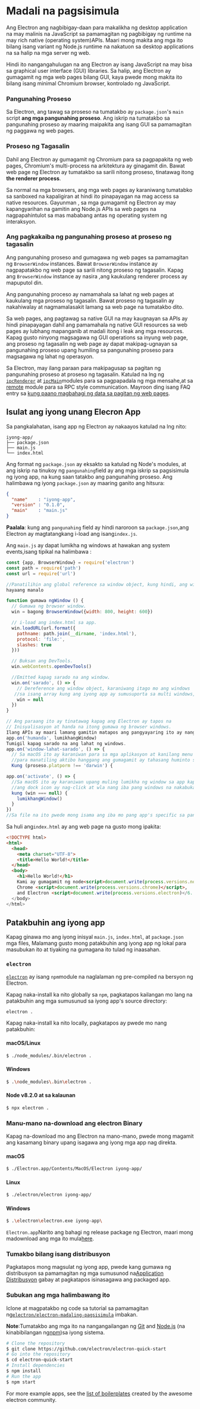 # Madali na pagsisimula

Ang Electron ang nagbibigay-daan para makalikha ng desktop application na may malinis na JavaScript sa pamamagitan ng pagbibigay ng runtime na may rich native (operating system)APIs. Maari mong makita ang mga ito bilang isang variant ng Node.js runtime na nakatuon sa desktop applications na sa halip na mga server ng web.

Hindi ito nangangahulugan na ang Electron ay isang JavaScript na may bisa sa graphical user interface (GUI) libraries. Sa halip, ang Electron ay gumagamit ng mga web pages bilang GUI, kaya pwede mong makita ito bilang isang minimal Chromium browser, kontrolado ng JavaScript.

### Pangunahing Proseso

Sa Electron, ang tawag sa proseso na tumatakbo ay `package.json`'s `main` script **ang mga pangunahing proseso**. Ang iskrip na tumatakbo sa pangunahing proseso ay maaring maipakita ang isang GUI sa pamamagitan ng paggawa ng web pages.

### Proseso ng Tagasalin

Dahil ang Electron ay gumagamit ng Chromium para sa pagpapakita ng web pages, Chromium's multi-process na arkitektura ay ginagamit din. Bawat web page ng Electron ay tumatakbo sa sarili nitong proseso, tinatawag itong **the renderer process**.

Sa normal na mga browsers, ang mga web pages ay karaniwang tumatabko sa sanboxed na kapaligiran at hindi ito pinapayagan na mag access sa native resources. Gayunman , sa mga gumagamit ng Electron ay may kapangyarihan na gamitin ang Node.js APIs sa web pages na nagpapahintulot sa mas mababang antas ng operating system ng interaksyon.

### Ang pagkakaiba ng pangunahing proseso at proseso ng tagasalin

Ang pangunahing proseso and gumagawa ng web pages sa pamamagitan ng `BrowserWindow` instances. Bawat `BrowserWindow` instance ay nagpapatakbo ng web page sa sarili nitong proseso ng tagasalin. Kapag ang `BrowserWindow` instance ay nasira ,ang kaukulang renderer process ay mapuputol din.

Ang pangunahing proceso ay namamahala sa lahat ng web pages at kaukulang mga proseso ng tagasalin. Bawat proseso ng tagasalin ay nakahiwalay at nagmamalasakit lamang sa web page na tumatakbo dito.

Sa web pages, ang pagtawag sa native GUI na may kaugnayan sa APIs ay hindi pinapayagan dahil ang pamamahala ng native GUI resources sa web pages ay lubhang mapanganib at madali itong i leak ang mga resources. Kapag gusto ninyong magsagawa ng GUI operations sa inyung web page, ang proseso ng tagasalin ng web page ay dapat makipag-ugnayan sa pangunahing proseso upang humiling sa pangunahing proseso para magsagawa ng lahat ng operasyon.

Sa Electron, may ilang paraan para makipagusap sa pagitan ng pangunahing proseso at proseso ng tagasalin. Katulad na lng ng [`ipcRenderer`](../api/ipc-renderer.md) at [`ipcMain`](../api/ipc-main.md)modules para sa pagpapadala ng mga mensahe,at sa [remote](../api/remote.md) module para sa RPC style communication. Mayroon ding isang FAQ entry sa [ kung paano magbahagi ng data sa pagitan ng web pages](../faq.md#how-to-share-data-between-web-pages).

## Isulat ang iyong unang Elecron App

Sa pangkalahatan, isang app ng Electron ay nakaayos katulad na lng nito:

```text
iyong-app/
├── package.json
├── main.js
└── index.html
```

Ang format ng `package.json` ay eksakto sa katulad ng Node's modules, at ang iskrip na tinukoy ng `pangunahing`field ay ang mga iskrip sa pagsisimula ng iyong app, na kung saan tatakbo ang pangunahing proseso. Ang halimbawa ng iyong `package.json` ay maaring ganito ang hitsura:

```json
{
  "name"    : "iyong-app",
  "version" : "0.1.0",
  "main"    : "main.js"
}
```

**Paalala**: kung ang `pangunahing` field ay hindi naroroon sa `package.json`,ang Electron ay magtatangkang i-load ang isang`index.js`.

Ang `main.js` ay dapat lumikha ng windows at hawakan ang system events,isang tipikal na halimbawa :

```javascript
const {app, BrowserWindow} = require('electron')
const path = require('path')
const url = require('url')

//Panatilihin ang global reference sa window object, kung hindi, ang window ay maaring isarado ng awtomatiko kapag ang JavaScript object ay nakakolekta ng basura.
hayaang manalo

function gumawa ngWindow () {
  // Gumawa ng browser window.
  win = bagong BrowserWindow({width: 800, height: 600})

  // i-load ang index.html sa app.
  win.loadURL(url.format({
    pathname: path.join(__dirname, 'index.html'),
    protocol: 'file:',
    slashes: true
  }))

  // Buksan ang DevTools.
  win.webContents.openDevTools()

  //Emitted kapag sarado na ang window.
  win.on('sarado', () => {
    // Dereference ang window object, karaniwang itago mo ang windows
   //sa isang array kung ang iyong app ay sumusuporta sa multi windows, ito ay ang oras kung kailan mo dapat burahin ang kaukulang elemento.
    win = null
  })
}

// Ang paraang ito ay tinatawag kapag ang Electron ay tapos na
// Inisyalisasyon at handa na itong gumawa ng browser windows.
Ilang APIs ay maari lamang gamitin matapos ang pangyayaring ito ay nangyayari.
app.on('humanda', lumikhangWindow)
Tumigil kapag sarado na ang lahat ng windows.
app.on('window-lahat-sarado', () => {
  // Sa macOS ito ay karaniwan para sa mga aplikasyon at kanilang menu bar
  //para manatiling aktibo hanggang ang gumagamit ay tahasang huminto sa Cmd+Q
  Kung (proseso.platporm !== 'darwin') {

app.on('activate', () => {
  //Sa macOS ito ay karaniwan upang muling lumikha ng window sa app kapag ang 
  //ang dock icon ay nag-click at wla nang iba pang windows na nakabukas.
  kung (win === null) {
    lumikhangWindow()
  }
})
//Sa file na ito pwede mong isama ang iba mo pang app's specific sa pangunahing code. Maari mo rin ilagay ang mga ito sa magkakahiwalay na mga file at dito nangangailangan sila.
```

Sa huli ang`index.html` ay ang web page na gusto mong ipakita:

```html
<!DOCTYPE html>
<html>
  <head>
    <meta charset="UTF-8">
    <title>Hello World!</title>
  </head>
  <body>
    <h1>Hello World!</h1>
    Kami ay gumagamit ng node<script>document.write(process.versions.node)</script>,
    Chrome <script>document.write(process.versions.chrome)</script>,
    and Electron <script>document.write(process.versions.electron)</6.
  </body>
</html>
```

## Patakbuhin ang iyong app

Kapag ginawa mo ang iyong inisyal `main.js`, `index.html`, at `package.json` mga files, Malamang gusto mong patakbuhin ang iyong app ng lokal para masubukan ito at tiyaking na gumagana ito tulad ng inaasahan.

### `electron`

[`electron`](https://github.com/electron-userland/electron-prebuilt) ay isang `npm`module na naglalaman ng pre-compiled na bersyon ng Electron.

Kapag naka-install ka nito globally sa `npm`, pagkatapos kailangan mo lang na patakbuhin ang mga sumusunud sa iyong app's source directory:

```sh
electron .
```

Kapag naka-install ka nito locally, pagkatapos ay pwede mo nang patakbuhin:

#### macOS/Linux

```sh
$ ./node_modules/.bin/electron .
```

#### Windows

```sh
$ .\node_modules\.bin\electron .
```

#### Node v8.2.0 at sa kalaunan

```sh
$ npx electron .
```

### Manu-mano na-download ang electron Binary

Kapag na-download mo ang Electron na mano-mano, pwede mong magamit ang kasamang binary upang isagawa ang iyong mga app nag direkta.

#### macOS

```sh
$ ./Electron.app/Contents/MacOS/Electron iyong-app/
```

#### Linux

```sh
$ ./electron/electron iyong-app/
```

#### Windows

```sh
$ .\electron\electron.exe iyong-app\
```

`Electron.app`Narito ang bahagi ng release package ng Electron, maari mong madownload ang mga ito mula[here](https://github.com/electron/electron/releases).

### Tumakbo bilang isang distribusyon

Pagkatapos mong magsulat ng iyong app, pwede kang gumawa ng distribusyon sa pamamagitan ng mga sumusunod na[Application Distribusyon](./application-distribution.md) gabay at pagkatapos isinasagawa ang packaged app.

### Subukan ang mga halimbawang ito

Iclone at magpatakbo ng code sa tutorial sa pamamagitan ng[`electron/electron-madaling-pagsisimula`](https://github.com/electron/electron-quick-start) imbakan.

**Note**:Tumatakbo ang mga ito na nangangailangan ng [Git](https://git-scm.com) and [Node.js](https://nodejs.org/en/download/) (na kinabibilangan ng[npm](https://npmjs.org))sa iyong sistema.

```sh
# Clone the repository
$ git clone https://github.com/electron/electron-quick-start
# Go into the repository
$ cd electron-quick-start
# Install dependencies
$ npm install
# Run the app
$ npm start
```

For more example apps, see the [list of boilerplates](https://electronjs.org/community#boilerplates) created by the awesome electron community.